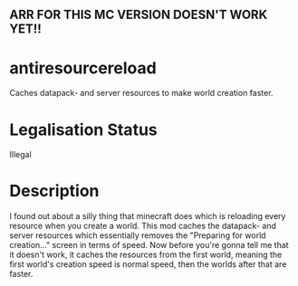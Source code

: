 ## ARR FOR THIS MC VERSION DOESN'T WORK YET!!

# antiresourcereload
Caches datapack- and server resources to make world creation faster.

# Legalisation Status
Illegal

# Description
I found out about a silly thing that minecraft does which is reloading every resource when you create a world.
This mod caches the datapack- and server resources which essentially removes the "Preparing for world creation..." screen in terms of speed.
Now before you're gonna tell me that it doesn't work, it caches the resources from the first world, meaning the first world's creation speed is normal speed, then the worlds after that are faster.
